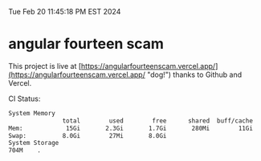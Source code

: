 Tue Feb 20 11:45:18 PM EST 2024

# angular fourteen scam


This project is live at [https://angularfourteenscam.vercel.app/](https://angularfourteenscam.vercel.app/ "dog!") thanks to Github and Vercel.

CI Status: 

```bash
System Memory
               total        used        free      shared  buff/cache   available
Mem:            15Gi       2.3Gi       1.7Gi       280Mi        11Gi        12Gi
Swap:          8.0Gi        27Mi       8.0Gi
System Storage
704M	.
```
